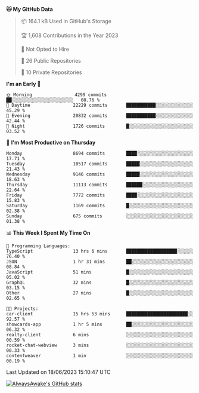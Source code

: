 <!--START_SECTION:waka-->
**🐱 My GitHub Data** 

> 📦 164.1 kB Used in GitHub's Storage 
 > 
> 🏆 1,608 Contributions in the Year 2023
 > 
> 🚫 Not Opted to Hire
 > 
> 📜 26 Public Repositories 
 > 
> 🔑 10 Private Repositories 
 > 
**I'm an Early 🐤** 

```text
🌞 Morning                4299 commits        ██░░░░░░░░░░░░░░░░░░░░░░░   08.76 % 
🌆 Daytime                22229 commits       ███████████░░░░░░░░░░░░░░   45.29 % 
🌃 Evening                20832 commits       ███████████░░░░░░░░░░░░░░   42.44 % 
🌙 Night                  1726 commits        █░░░░░░░░░░░░░░░░░░░░░░░░   03.52 % 
```
📅 **I'm Most Productive on Thursday** 

```text
Monday                   8694 commits        ████░░░░░░░░░░░░░░░░░░░░░   17.71 % 
Tuesday                  10517 commits       █████░░░░░░░░░░░░░░░░░░░░   21.43 % 
Wednesday                9146 commits        █████░░░░░░░░░░░░░░░░░░░░   18.63 % 
Thursday                 11113 commits       ██████░░░░░░░░░░░░░░░░░░░   22.64 % 
Friday                   7772 commits        ████░░░░░░░░░░░░░░░░░░░░░   15.83 % 
Saturday                 1169 commits        █░░░░░░░░░░░░░░░░░░░░░░░░   02.38 % 
Sunday                   675 commits         ░░░░░░░░░░░░░░░░░░░░░░░░░   01.38 % 
```


📊 **This Week I Spent My Time On** 

```text
💬 Programming Languages: 
TypeScript               13 hrs 6 mins       ███████████████████░░░░░░   76.40 % 
JSON                     1 hr 31 mins        ██░░░░░░░░░░░░░░░░░░░░░░░   08.84 % 
JavaScript               51 mins             █░░░░░░░░░░░░░░░░░░░░░░░░   05.02 % 
GraphQL                  32 mins             █░░░░░░░░░░░░░░░░░░░░░░░░   03.15 % 
Other                    27 mins             █░░░░░░░░░░░░░░░░░░░░░░░░   02.65 % 

🐱‍💻 Projects: 
car-client               15 hrs 53 mins      ███████████████████████░░   92.57 % 
showcards-app            1 hr 5 mins         ██░░░░░░░░░░░░░░░░░░░░░░░   06.32 % 
realty-client            6 mins              ░░░░░░░░░░░░░░░░░░░░░░░░░   00.59 % 
rocket-chat-webview      3 mins              ░░░░░░░░░░░░░░░░░░░░░░░░░   00.33 % 
contentweaver            1 min               ░░░░░░░░░░░░░░░░░░░░░░░░░   00.19 % 
```


 Last Updated on 18/06/2023 15:10:47 UTC
<!--END_SECTION:waka-->

[![AlwaysAwake's GitHub stats](https://github-readme-stats.vercel.app/api?username=AlwaysAwake&show_icons=true&theme=github_dark&count_private=true)](https://github.com/AlwaysAwake/AlwaysAwake)
